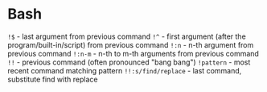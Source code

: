 # Bash

`!$`                - last argument from previous command
`!^`                - first argument (after the program/built-in/script) from previous command
`!:n`               - n-th argument from previous command
`!:n-m`             - n-th to m-th arguments from previous command
`!!`                - previous command (often pronounced "bang bang")
`!pattern`          - most recent command matching pattern
`!!:s/find/replace` - last command, substitute find with replace
